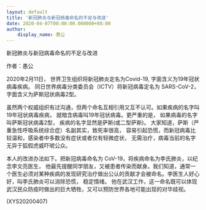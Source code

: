 ```yaml
---
layout: default
title: '新冠肺炎与新冠病毒命名的不足与改进'
date: 2020-04-07T00:00:00.000000+08:00
author:
    display_name: 愚公
---
```


新冠肺炎与新冠病毒命名的不足与改进

作者：愚公

2020年2月11日， 世界卫生组织将新冠肺炎定名为Covid-19, 字面含义为19年冠状病毒疾病。 同日世界病毒分类委员会（ICTV）将新冠病毒定名为 SARS-CoV-2， 字面含义为萨斯冠状病毒2型。

虽然两个权威组织有过沟通，但两个命名互相引用又互不认可。如果疾病的名字叫19年冠状病毒疾病， 就暗含病毒叫19年冠状病毒。更严重的是， 如果病毒的名字叫萨斯冠状病毒2型， 疾病的名字显然是萨斯(或二型萨斯)。 大家知道，萨斯（严重急性呼吸系统综合症）名副其实，致死率很高， 容易引起恐慌，而新冠病毒比较温和，感染者中多数没有症状或者仅有轻微症状， 无需治疗，病毒当前的名字无异于狐假虎威吓唬公众。

本人的改进办法如下。把新冠病毒命名为 CoV-19，将疾病命名为李氏肺炎，以纪念李文亮医生， 他最先提醒同学朋友，又被患者传染而献身。我们知道，通常一个医生必须对某种疾病的发现研究治疗做出公认的贡献才会被命名。李医生人好心好，叫李氏肺炎可以消除恐慌， 稳定情绪。 他在武汉工作，这一命名既可以体现武汉民众防疫时做出的巨大牺牲，又可以预防世界各地可能出现的对华歧视。

(XYS20200407)

